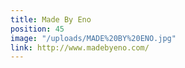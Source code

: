 ```yaml
---
title: Made By Eno
position: 45
image: "/uploads/MADE%20BY%20ENO.jpg"
link: http://www.madebyeno.com/
---
```


